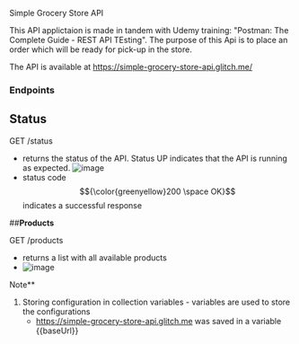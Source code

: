 Simple Grocery Store API

This API applictaion is made in tandem with Udemy training: "Postman: The Complete Guide - REST API TEsting".
The purpose of this Api is to place an order which will be ready for pick-up in the store.

The API is available at https://simple-grocery-store-api.glitch.me/

### Endpoints

## **Status**

GET /status
  -  returns the status of the API. Status UP indicates that the API is running as expected.
    ![image](https://github.com/user-attachments/assets/e4771fc2-a09f-4d37-b397-dd9e45c3d230)
- status code $${\color{greenyellow}200 \space OK}$$ indicates a successful response

##**Products**

 GET /products
 
   -  returns a list with all available products
   - ![image](https://github.com/user-attachments/assets/c5bb32ac-39b5-4614-b96b-395f1c079518)



  Note**
1. Storing configuration in collection variables - variables are used to store the configurations
     - https://simple-grocery-store-api.glitch.me was saved in a variable {{baseUrl}}
